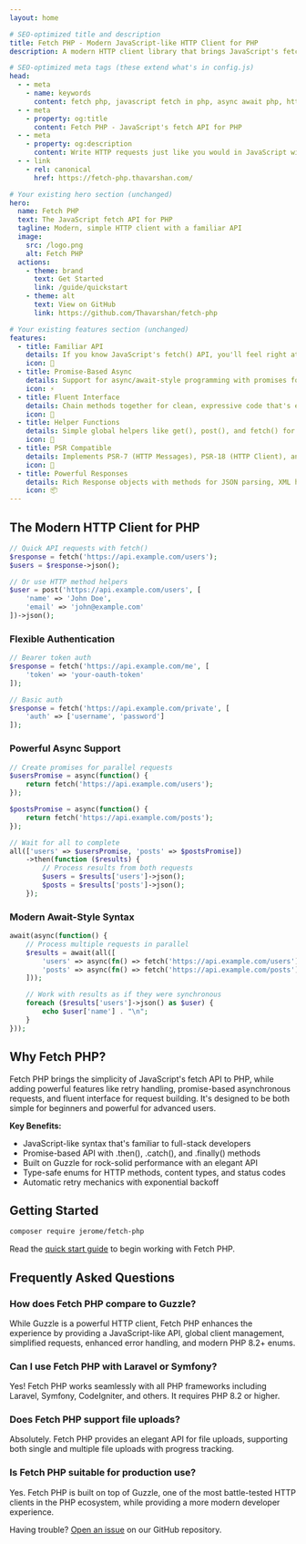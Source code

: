 ```yaml
---
layout: home

# SEO-optimized title and description
title: Fetch PHP - Modern JavaScript-like HTTP Client for PHP
description: A modern HTTP client library that brings JavaScript's fetch API experience to PHP with async/await patterns, promise-based API, and powerful retry mechanics.

# SEO-optimized meta tags (these extend what's in config.js)
head:
  - - meta
    - name: keywords
      content: fetch php, javascript fetch in php, async await php, http client php, promise based http, php http, guzzle alternative
  - - meta
    - property: og:title
      content: Fetch PHP - JavaScript's fetch API for PHP
  - - meta
    - property: og:description
      content: Write HTTP requests just like you would in JavaScript with PHP's Fetch API. Modern, simple HTTP client with a familiar API.
  - - link
    - rel: canonical
      href: https://fetch-php.thavarshan.com/

# Your existing hero section (unchanged)
hero:
  name: Fetch PHP
  text: The JavaScript fetch API for PHP
  tagline: Modern, simple HTTP client with a familiar API
  image:
    src: /logo.png
    alt: Fetch PHP
  actions:
    - theme: brand
      text: Get Started
      link: /guide/quickstart
    - theme: alt
      text: View on GitHub
      link: https://github.com/Thavarshan/fetch-php

# Your existing features section (unchanged)
features:
  - title: Familiar API
    details: If you know JavaScript's fetch() API, you'll feel right at home with Fetch PHP's intuitive interface.
    icon: 🚀
  - title: Promise-Based Async
    details: Support for async/await-style programming with promises for concurrent HTTP requests.
    icon: ⚡
  - title: Fluent Interface
    details: Chain methods together for clean, expressive code that's easy to read and maintain.
    icon: 🔗
  - title: Helper Functions
    details: Simple global helpers like get(), post(), and fetch() for quick and easy HTTP requests.
    icon: 🧰
  - title: PSR Compatible
    details: Implements PSR-7 (HTTP Messages), PSR-18 (HTTP Client), and PSR-3 (Logging) standards.
    icon: 🔄
  - title: Powerful Responses
    details: Rich Response objects with methods for JSON parsing, XML handling, and more.
    icon: 📦
---
```


<!-- The rest of your existing content starts here, properly formatted with Markdown -->

## The Modern HTTP Client for PHP

```php
// Quick API requests with fetch()
$response = fetch('https://api.example.com/users');
$users = $response->json();

// Or use HTTP method helpers
$user = post('https://api.example.com/users', [
    'name' => 'John Doe',
    'email' => 'john@example.com'
])->json();
```

### Flexible Authentication

```php
// Bearer token auth
$response = fetch('https://api.example.com/me', [
    'token' => 'your-oauth-token'
]);

// Basic auth
$response = fetch('https://api.example.com/private', [
    'auth' => ['username', 'password']
]);
```

### Powerful Async Support

```php
// Create promises for parallel requests
$usersPromise = async(function() {
    return fetch('https://api.example.com/users');
});

$postsPromise = async(function() {
    return fetch('https://api.example.com/posts');
});

// Wait for all to complete
all(['users' => $usersPromise, 'posts' => $postsPromise])
    ->then(function ($results) {
        // Process results from both requests
        $users = $results['users']->json();
        $posts = $results['posts']->json();
    });
```

### Modern Await-Style Syntax

```php
await(async(function() {
    // Process multiple requests in parallel
    $results = await(all([
        'users' => async(fn() => fetch('https://api.example.com/users')),
        'posts' => async(fn() => fetch('https://api.example.com/posts'))
    ]));

    // Work with results as if they were synchronous
    foreach ($results['users']->json() as $user) {
        echo $user['name'] . "\n";
    }
}));
```

## Why Fetch PHP?

Fetch PHP brings the simplicity of JavaScript's fetch API to PHP, while adding powerful features like retry handling, promise-based asynchronous requests, and fluent interface for request building. It's designed to be both simple for beginners and powerful for advanced users.

<div class="custom-block tip">
  <p><strong>Key Benefits:</strong></p>
  <ul>
    <li>JavaScript-like syntax that's familiar to full-stack developers</li>
    <li>Promise-based API with .then(), .catch(), and .finally() methods</li>
    <li>Built on Guzzle for rock-solid performance with an elegant API</li>
    <li>Type-safe enums for HTTP methods, content types, and status codes</li>
    <li>Automatic retry mechanics with exponential backoff</li>
  </ul>
</div>

## Getting Started

```bash
composer require jerome/fetch-php
```

Read the [quick start guide](/guide/quickstart) to begin working with Fetch PHP.

<!-- Add FAQ section for long-tail SEO keywords -->
## Frequently Asked Questions

### How does Fetch PHP compare to Guzzle?

While Guzzle is a powerful HTTP client, Fetch PHP enhances the experience by providing a JavaScript-like API, global client management, simplified requests, enhanced error handling, and modern PHP 8.2+ enums.

### Can I use Fetch PHP with Laravel or Symfony?

Yes! Fetch PHP works seamlessly with all PHP frameworks including Laravel, Symfony, CodeIgniter, and others. It requires PHP 8.2 or higher.

### Does Fetch PHP support file uploads?

Absolutely. Fetch PHP provides an elegant API for file uploads, supporting both single and multiple file uploads with progress tracking.

### Is Fetch PHP suitable for production use?

Yes. Fetch PHP is built on top of Guzzle, one of the most battle-tested HTTP clients in the PHP ecosystem, while providing a more modern developer experience.

<div class="custom-block warning">
  <p>Having trouble? <a href="https://github.com/Thavarshan/fetch-php/issues">Open an issue</a> on our GitHub repository.</p>
</div>
